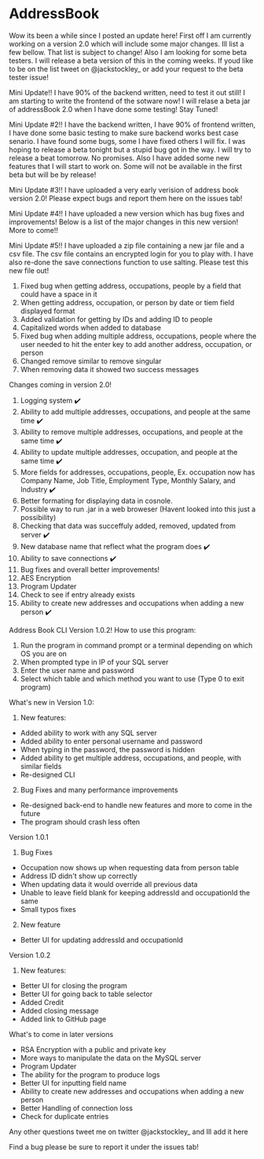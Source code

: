 # AddressBook

Wow its been a while since I posted an update here! First off I am currently working on a version 2.0 which will include some major changes. Ill list a few bellow. That list is subject to change! Also I am looking for some beta testers. I will release a beta version of this in the coming weeks. If youd like to be on the list tweet on @jackstockley_ or add your request to the beta tester issue!

Mini Update!!
   I have 90% of the backend written, need to test it out still! I am starting to write the frontend of the sotware now! 
   I will relase a beta jar of addressBook 2.0 when I have done some testing! Stay Tuned!

Mini Update #2!!
   I have the backend written, I have 90% of frontend written, I have done some basic testing to make sure backend works best    case senario. I have found some bugs, some I have fixed others I will fix. I was hoping to release a beta tonight but a        stupid bug got in the way. I will try to release a beat tomorrow. No promises. Also I have added some new features that I      will start to work on. Some will not be available in the first beta but will be by release!
   
Mini Update #3!!
   I have uploaded a very early verision of address book version 2.0! Please expect bugs and report them here on the issues tab!
   
Mini Update #4!!
   I have uploaded a new version which has bug fixes and improvements! Below is a list of the major changes in this new version! More to come!!
   
Mini Update #5!!
   I have uploaded a zip file containing a new jar file and a csv file. The csv file contains an encrypted login for you to play with. I have also re-done the save connections function to use salting. Please test this new file out!
   1. Fixed bug when getting address, occupations, people by a field that could have a space in it
   2. When getting address, occupation, or person by date or tiem field displayed format
   3. Added validation for getting by IDs and adding ID to people
   4. Capitalized words when added to database
   5. Fixed bug when adding multiple address, occupations, people where the user needed to hit the enter key to add another address, occupation, or person
   6. Changed remove similar to remove singular 
   7. When removing data it showed two success messages

Changes coming in version 2.0!
   1. Logging system ✔️
   2. Ability to add multiple addresses, occupations, and people at the same time ✔️
   3. Ability to remove multiple addresses, occupations, and people at the same time ✔️
   4. Ability to update multiple addresses, occupation, and people at the same time ✔️
   5. More fields for addresses, occupations, people,
      Ex. occupation now has Company Name, Job Title, Employment Type, Monthly Salary, and Industry ✔️
   6. Better formating for displaying data in cosnole.
   7. Possible way to run .jar in a web broweser (Havent looked into this just a possibility)
   8. Checking that data was succeffuly added, removed, updated from server ✔️
   9. New database name that reflect what the program does ✔️
   10. Ability to save connections ✔️
   11. Bug fixes and overall better improvements!
   12. AES Encryption
   13. Program Updater
   14. Check to see if entry already exists
   15. Ability to create new addresses and occupations when adding a new person ✔️
   
Address Book CLI Version 1.0.2!
   How to use this program:
   1. Run the program in command prompt or a terminal depending on which OS you are on
   2. When prompted type in IP of your SQL server
   3. Enter the user name and password
   4. Select which table and which method you want to use (Type 0 to exit program)

What's new in Version 1.0:
 1. New features:
  - Added ability to work with any SQL server
  - Added ability to enter personal username and password
  - When typing in the password, the password is hidden
  - Added ability to get multiple address, occupations, and people, with similar fields
  - Re-designed CLI
 2. Bug Fixes and many performance improvements
   - Re-designed back-end to handle new features and more to come in the future
   - The program should crash less often

Version 1.0.1
 1. Bug Fixes
   - Occupation now shows up when requesting data from person table
   - Address ID didn't show up correctly
   - When updating data it would override all previous data
   - Unable to leave field blank for keeping addressId and occupationId the same
   - Small typos fixes
 2. New feature
  - Better UI for updating addressId and occupationId

Version 1.0.2
 1. New features:
  - Better UI for closing the program
  - Better UI for going back to table selector
  - Added Credit
  - Added closing message
  - Added link to GitHub page

What's to come in later versions
  - RSA Encryption with a public and private key
  - More ways to manipulate the data on the MySQL server
  - Program Updater
  - The ability for the program to produce logs
  - Better UI for inputting field name
  - Ability to create new addresses and occupations when adding a new person
  - Better Handling of connection loss
  - Check for duplicate entries

Any other questions tweet me on twitter @jackstockley_ and Ill add it here

Find a bug please be sure to report it under the issues tab!
